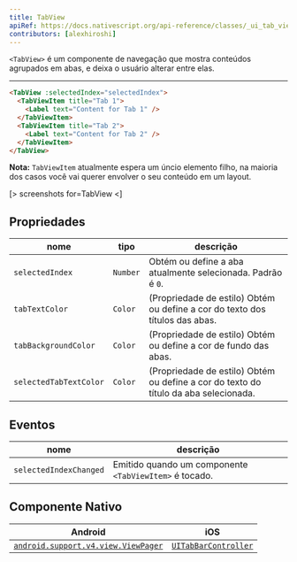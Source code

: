 ```yaml
---
title: TabView
apiRef: https://docs.nativescript.org/api-reference/classes/_ui_tab_view_.tabview
contributors: [alexhiroshi]
---
```


`<TabView>` é um componente de navegação que mostra conteúdos agrupados em abas, e deixa o usuário alterar entre elas.

---

```html
<TabView :selectedIndex="selectedIndex">
  <TabViewItem title="Tab 1">
    <Label text="Content for Tab 1" />
  </TabViewItem>
  <TabViewItem title="Tab 2">
    <Label text="Content for Tab 2" />
  </TabViewItem>
</TabView>
```
**Nota:** `TabViewItem` atualmente espera um úncio elemento filho, na maioria dos casos você vai querer envolver o seu conteúdo em um layout.

[> screenshots for=TabView <]

## Propriedades

| nome | tipo | descrição |
|------|------|-------------|
| `selectedIndex` | `Number` | Obtém ou define a aba atualmente selecionada. Padrão é `0`.
| `tabTextColor` | `Color` | (Propriedade de estilo) Obtém ou define a cor do texto dos títulos das abas.
| `tabBackgroundColor` | `Color` | (Propriedade de estilo) Obtém ou define a cor de fundo das abas.
| `selectedTabTextColor` | `Color` | (Propriedade de estilo) Obtém ou define a cor do texto do título da aba selecionada.

## Eventos

| nome | descrição |
|------|-------------|
| `selectedIndexChanged` | Emitido quando um componente `<TabViewItem>` é tocado.

## Componente Nativo

| Android | iOS |
|---------|-----|
| [`android.support.v4.view.ViewPager`](https://developer.android.com/reference/android/support/v4/view/ViewPager.html) | [`UITabBarController`](https://developer.apple.com/documentation/uikit/uitabbarcontroller)
